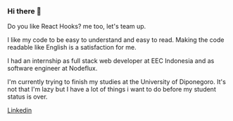 ### Hi there 👋

<!--
**rizkybaihaqy/rizkybaihaqy** is a ✨ _special_ ✨ repository because its `README.md` (this file) appears on your GitHub profile.

Here are some ideas to get you started:

- 🔭 I’m currently working on ...
- 🌱 I’m currently learning ...
- 👯 I’m looking to collaborate on ...
- 🤔 I’m looking for help with ...
- 💬 Ask me about ...
- 📫 How to reach me: ...
- 😄 Pronouns: ...
- ⚡ Fun fact: ...
-->

Do you like React Hooks? me too, let's team up.

I like my code to be easy to understand and easy to read. Making the code readable like English is a satisfaction for me.

I had an internship as full stack web developer at EEC Indonesia and as software engineer at Nodeflux.

I'm currently trying to finish my studies at the University of Diponegoro. It's not that I'm lazy but I have a lot of things i want to do before my student status is over.

[Linkedin](https://www.linkedin.com/in/rizkybaihaqy/)

